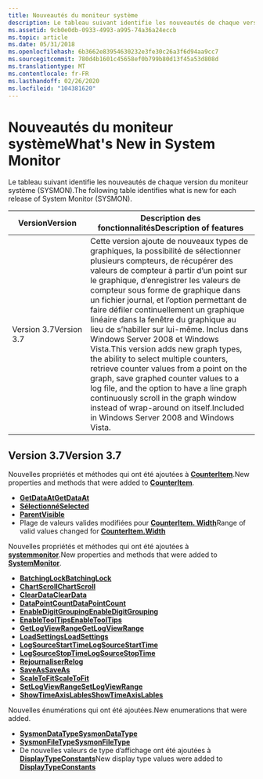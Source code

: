 ```yaml
---
title: Nouveautés du moniteur système
description: Le tableau suivant identifie les nouveautés de chaque version du moniteur système (SYSMON).
ms.assetid: 9cb0e0db-0933-4993-a995-74a36a24eccb
ms.topic: article
ms.date: 05/31/2018
ms.openlocfilehash: 6b3662e83954630232e3fe30c26a3f6d94aa9cc7
ms.sourcegitcommit: 780d4b1601c45658ef0b799b80d13f45a53d808d
ms.translationtype: MT
ms.contentlocale: fr-FR
ms.lasthandoff: 02/26/2020
ms.locfileid: "104381620"
---
```

# <a name="whats-new-in-system-monitor"></a><span data-ttu-id="6e844-103">Nouveautés du moniteur système</span><span class="sxs-lookup"><span data-stu-id="6e844-103">What's New in System Monitor</span></span>

<span data-ttu-id="6e844-104">Le tableau suivant identifie les nouveautés de chaque version du moniteur système (SYSMON).</span><span class="sxs-lookup"><span data-stu-id="6e844-104">The following table identifies what is new for each release of System Monitor (SYSMON).</span></span>



| <span data-ttu-id="6e844-105">Version</span><span class="sxs-lookup"><span data-stu-id="6e844-105">Version</span></span>     | <span data-ttu-id="6e844-106">Description des fonctionnalités</span><span class="sxs-lookup"><span data-stu-id="6e844-106">Description of features</span></span>                                                                                                                                                                                                                                                                                                                              |
|-------------|------------------------------------------------------------------------------------------------------------------------------------------------------------------------------------------------------------------------------------------------------------------------------------------------------------------------------------------------------|
| <span data-ttu-id="6e844-107">Version 3.7</span><span class="sxs-lookup"><span data-stu-id="6e844-107">Version 3.7</span></span> | <span data-ttu-id="6e844-108">Cette version ajoute de nouveaux types de graphiques, la possibilité de sélectionner plusieurs compteurs, de récupérer des valeurs de compteur à partir d’un point sur le graphique, d’enregistrer les valeurs de compteur sous forme de graphique dans un fichier journal, et l’option permettant de faire défiler continuellement un graphique linéaire dans la fenêtre du graphique au lieu de s’habiller sur lui-même. Inclus dans Windows Server 2008 et Windows Vista.</span><span class="sxs-lookup"><span data-stu-id="6e844-108">This version adds new graph types, the ability to select multiple counters, retrieve counter values from a point on the graph, save graphed counter values to a log file, and the option to have a line graph continuously scroll in the graph window instead of wrap-around on itself.Included in Windows Server 2008 and Windows Vista.</span></span><br/> |



 

## <a name="version-37"></a><span data-ttu-id="6e844-109">Version 3.7</span><span class="sxs-lookup"><span data-stu-id="6e844-109">Version 3.7</span></span>

<span data-ttu-id="6e844-110">Nouvelles propriétés et méthodes qui ont été ajoutées à [**CounterItem**](counteritem.md).</span><span class="sxs-lookup"><span data-stu-id="6e844-110">New properties and methods that were added to [**CounterItem**](counteritem.md).</span></span>

-   [<span data-ttu-id="6e844-111">**GetDataAt**</span><span class="sxs-lookup"><span data-stu-id="6e844-111">**GetDataAt**</span></span>](counteritem-getdataat.md)
-   [<span data-ttu-id="6e844-112">**Sélectionné**</span><span class="sxs-lookup"><span data-stu-id="6e844-112">**Selected**</span></span>](counteritem-selected.md)
-   [<span data-ttu-id="6e844-113">**Parent**</span><span class="sxs-lookup"><span data-stu-id="6e844-113">**Visible**</span></span>](counteritem-visible.md)
-   <span data-ttu-id="6e844-114">Plage de valeurs valides modifiées pour [ **CounterItem. Width**](counteritem-width.md)</span><span class="sxs-lookup"><span data-stu-id="6e844-114">Range of valid values changed for [**CounterItem.Width**](counteritem-width.md)</span></span>

<span data-ttu-id="6e844-115">Nouvelles propriétés et méthodes qui ont été ajoutées à [**systemmonitor**](systemmonitor.md).</span><span class="sxs-lookup"><span data-stu-id="6e844-115">New properties and methods that were added to [**SystemMonitor**](systemmonitor.md).</span></span>

-   [<span data-ttu-id="6e844-116">**BatchingLock**</span><span class="sxs-lookup"><span data-stu-id="6e844-116">**BatchingLock**</span></span>](systemmonitor-batchinglock.md)
-   [<span data-ttu-id="6e844-117">**ChartScroll**</span><span class="sxs-lookup"><span data-stu-id="6e844-117">**ChartScroll**</span></span>](systemmonitor-chartscroll.md)
-   [<span data-ttu-id="6e844-118">**ClearData**</span><span class="sxs-lookup"><span data-stu-id="6e844-118">**ClearData**</span></span>](systemmonitor-cleardata.md)
-   [<span data-ttu-id="6e844-119">**DataPointCount**</span><span class="sxs-lookup"><span data-stu-id="6e844-119">**DataPointCount**</span></span>](systemmonitor-datapointcount.md)
-   [<span data-ttu-id="6e844-120">**EnableDigitGrouping**</span><span class="sxs-lookup"><span data-stu-id="6e844-120">**EnableDigitGrouping**</span></span>](systemmonitor-enabledigitgrouping.md)
-   [<span data-ttu-id="6e844-121">**EnableToolTips**</span><span class="sxs-lookup"><span data-stu-id="6e844-121">**EnableToolTips**</span></span>](systemmonitor-enabletooltips.md)
-   [<span data-ttu-id="6e844-122">**GetLogViewRange**</span><span class="sxs-lookup"><span data-stu-id="6e844-122">**GetLogViewRange**</span></span>](systemmonitor-getlogviewrange.md)
-   [<span data-ttu-id="6e844-123">**LoadSettings**</span><span class="sxs-lookup"><span data-stu-id="6e844-123">**LoadSettings**</span></span>](systemmonitor-loadsettings.md)
-   [<span data-ttu-id="6e844-124">**LogSourceStartTime**</span><span class="sxs-lookup"><span data-stu-id="6e844-124">**LogSourceStartTime**</span></span>](systemmonitor-logsourcestarttime.md)
-   [<span data-ttu-id="6e844-125">**LogSourceStopTime**</span><span class="sxs-lookup"><span data-stu-id="6e844-125">**LogSourceStopTime**</span></span>](systemmonitor-logsourcestoptime.md)
-   [<span data-ttu-id="6e844-126">**Rejournaliser**</span><span class="sxs-lookup"><span data-stu-id="6e844-126">**Relog**</span></span>](systemmonitor-relog.md)
-   [<span data-ttu-id="6e844-127">**SaveAs**</span><span class="sxs-lookup"><span data-stu-id="6e844-127">**SaveAs**</span></span>](systemmonitor-saveas.md)
-   [<span data-ttu-id="6e844-128">**ScaleToFit**</span><span class="sxs-lookup"><span data-stu-id="6e844-128">**ScaleToFit**</span></span>](systemmonitor-scaletofit.md)
-   [<span data-ttu-id="6e844-129">**SetLogViewRange**</span><span class="sxs-lookup"><span data-stu-id="6e844-129">**SetLogViewRange**</span></span>](systemmonitor-setlogviewrange.md)
-   [<span data-ttu-id="6e844-130">**ShowTimeAxisLables**</span><span class="sxs-lookup"><span data-stu-id="6e844-130">**ShowTimeAxisLables**</span></span>](systemmonitor-showtimeaxislabels.md)

<span data-ttu-id="6e844-131">Nouvelles énumérations qui ont été ajoutées.</span><span class="sxs-lookup"><span data-stu-id="6e844-131">New enumerations that were added.</span></span>

-   [<span data-ttu-id="6e844-132">**SysmonDataType**</span><span class="sxs-lookup"><span data-stu-id="6e844-132">**SysmonDataType**</span></span>](/windows/win32/api/isysmon/ne-isysmon-sysmondatatype)
-   [<span data-ttu-id="6e844-133">**SysmonFileType**</span><span class="sxs-lookup"><span data-stu-id="6e844-133">**SysmonFileType**</span></span>](/windows/win32/api/isysmon/ne-isysmon-sysmonfiletype)
-   <span data-ttu-id="6e844-134">De nouvelles valeurs de type d’affichage ont été ajoutées à [ **DisplayTypeConstants**](/windows/win32/api/isysmon/ne-isysmon-displaytypeconstants)</span><span class="sxs-lookup"><span data-stu-id="6e844-134">New display type values were added to [**DisplayTypeConstants**](/windows/win32/api/isysmon/ne-isysmon-displaytypeconstants)</span></span>

 

 





